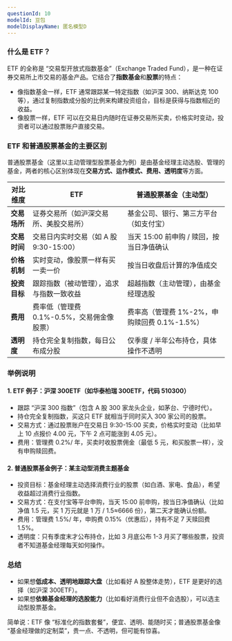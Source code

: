 ```yaml
---
questionId: 10
modelId: 豆包
modelDisplayName: 匿名模型D
---
```

### 什么是 ETF？

ETF 的全称是 “交易型开放式指数基金”（Exchange Traded Fund），是一种在证券交易所上市交易的基金产品。它结合了**指数基金**和**股票**的特点：

  

- 像指数基金一样，ETF 通常跟踪某一特定指数（如沪深 300、纳斯达克 100 等），通过复制指数成分股的比例来构建投资组合，目标是获得与指数相近的收益。
- 像股票一样，ETF 可以在交易日内随时在证券交易所买卖，价格实时变动，投资者可以通过股票账户直接交易。

### ETF 和普通股票基金的主要区别

普通股票基金（这里以主动管理型股票基金为例）是由基金经理主动选股、管理的基金，两者的核心区别体现在**交易方式、运作模式、费用、透明度**等方面。

  

|**对比维度**|**ETF**|**普通股票基金（主动型）**|
|---|---|---|
|**交易场所**|证券交易所（如沪深交易所、美股交易所）|基金公司、银行、第三方平台（如支付宝）|
|**交易时间**|交易日内实时交易（如 A 股 9:30-15:00）|当天 15:00 前申购 / 赎回，按当日净值确认|
|**价格机制**|实时变动，像股票一样有买一卖一价|按当日收盘后计算的净值成交|
|**投资目标**|跟踪指数（被动管理），追求与指数一致收益|超越指数（主动管理），由基金经理选股|
|**费用**|费率低（管理费 0.1%-0.5%，交易佣金像股票）|费率高（管理费 1%-2%，申购赎回费 0.1%-1.5%）|
|**透明度**|持仓完全复制指数，每日公布成分股|仅季度 / 半年公布持仓，具体操作不透明|

### 举例说明

#### 1. ETF 例子：沪深 300ETF（如华泰柏瑞 300ETF，代码 510300）

- 跟踪 “沪深 300 指数”（包含 A 股 300 家龙头企业，如茅台、宁德时代）。
- 持仓完全复制指数，买这只 ETF 就相当于同时买入 300 家公司的股票。
- 交易方式：通过股票账户在交易日 9:30-15:00 买卖，价格实时变动（比如早上 10 点报价 4.00 元，下午 2 点可能涨到 4.05 元）。
- 费用：管理费 0.2%/ 年，买卖时收股票佣金（最低 5 元，和买股票一样），没有申购赎回费。

#### 2. 普通股票基金例子：某主动型消费主题基金

- 投资目标：基金经理主动选择消费行业的股票（如白酒、家电、食品），希望收益超过消费行业指数。
- 交易方式：在支付宝等平台申购，当天 15:00 前申购，按当日净值确认（比如净值 1.5 元，买 1 万元就是 1 万 / 1.5≈6666 份），第二天才能确认份额。
- 费用：管理费 1.5%/ 年，申购费 0.15%（优惠后），持有不足 7 天赎回费 1.5%。
- 透明度：只有季度末才公布持仓，比如 3 月底公布 1-3 月买了哪些股票，投资者不知道基金经理每天如何操作。

### 总结

- 如果想**低成本、透明地跟踪大盘**（比如看好 A 股整体走势），ETF 是更好的选择（如沪深 300ETF）。
- 如果想**依赖基金经理的选股能力**（比如看好消费行业但不会选股），可以选主动型股票基金。

  

简单说：ETF 像 “标准化的指数套餐”，便宜、透明、能随时买；普通股票基金像 “基金经理做的定制菜”，贵一点、不透明，但可能有惊喜。
